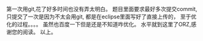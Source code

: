 第一次用git,花了好多时间也没有弄太明白。
题目里面要求最好多次提交commit,
只提交了一次是因为不太会用git,
都是在eclipse里面写好了直接上传的，
至于优化的过程。。。。
虽然也百度一下但是还是不知道咋优化。
水平就到这里了ORZ,感谢您的阅读。
以上。
